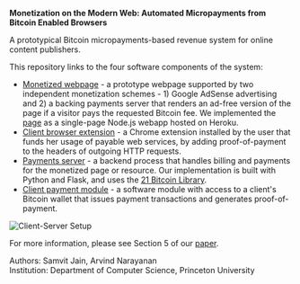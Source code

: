 **Monetization on the Modern Web: Automated Micropayments from Bitcoin Enabled Browsers**

A prototypical Bitcoin micropayments-based revenue system for online content publishers.

This repository links to the four software components of the system:
- [Monetized webpage](https://github.com/SamvitJ/micropayments-webpage) - a prototype webpage supported by two independent monetization schemes - 1) Google AdSense advertising and 2) a backing payments server that renders an ad-free version of the page if a visitor pays the requested Bitcoin fee. We implemented the [page](http://www.micropayments.tech/) as a single-page Node.js webapp hosted on Heroku.
- [Client browser extension](https://github.com/SamvitJ/Faucet) - a Chrome extension installed by the user that funds her usage of payable web services, by adding proof-of-payment to the headers of outgoing HTTP requests.
- [Payments server](https://github.com/SamvitJ/21BC-server) - a backend process that handles billing and payments for the monetized page or resource. Our implementation is built with Python and Flask, and uses the [21 Bitcoin Library](https://21.co/features).
- [Client payment module](https://github.com/SamvitJ/21BC-client) - a software module with access to a client's Bitcoin wallet that issues payment transactions and generates proof-of-payment.

![Client-Server Setup](https://github.com/SamvitJ/Bitcoin-micropayments/blob/master/http-402-setup.png)

For more information, please see Section 5 of our [paper](http://www.samvitjain.com/projects/micropayments-paper.pdf).

Authors: Samvit Jain, Arvind Narayanan  
Institution: Department of Computer Science, Princeton University  
